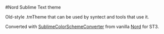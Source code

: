 #Nord Sublime Text theme

Old-style .tmTheme that can be used by syntect and tools that use it.

Converted with [SublimeColorSchemeConverter](https://github.com/dhelonious/SublimeColorSchemeConverter) from vanilla [Nord](https://github.com/arcticicestudio/nord-sublime-text) for ST3.